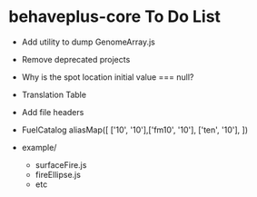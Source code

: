# behaveplus-core To Do List

- Add utility to dump GenomeArray.js

- Remove deprecated projects

- Why is the spot location initial value === null?

- Translation Table

- Add file headers

- FuelCatalog aliasMap([
  ['10', '10'],['fm10', '10'], ['ten', '10'],
])

- example/
  - surfaceFire.js
  - fireEllipse.js
  - etc
